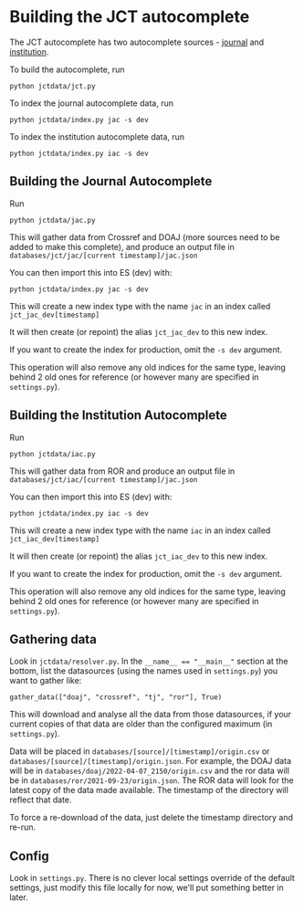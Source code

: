 # Building the JCT autocomplete

The JCT autocomplete has two autocomplete sources - [journal](#building-the-journal-autocomplete) and [institution](#building-the-institution-autocomplete). 

To build the autocomplete, run

```
python jctdata/jct.py
```

To index the journal autocomplete data, run

```
python jctdata/index.py jac -s dev
```

To index the institution autocomplete data, run

```
python jctdata/index.py iac -s dev
```

## Building the Journal Autocomplete

Run

```
python jctdata/jac.py
```

This will gather data from Crossref and DOAJ (more sources need to be added to make this complete), and produce 
an output file in `databases/jct/jac/[current timestamp]/jac.json`

You can then import this into ES (dev) with:

```
python jctdata/index.py jac -s dev
```

This will create a new index type with the name `jac` in an index called `jct_jac_dev[timestamp]`

It will then create (or repoint) the alias `jct_jac_dev` to this new index.

If you want to create the index for production, omit the `-s dev` argument.

This operation will also remove any old indices for the same type, leaving behind 2 old ones for reference (or however many are specified in `settings.py`).

## Building the Institution Autocomplete

Run

```
python jctdata/iac.py
```

This will gather data from ROR and produce an output file in `databases/jct/iac/[current timestamp]/jac.json`

You can then import this into ES (dev) with:

```
python jctdata/index.py iac -s dev
```

This will create a new index type with the name `iac` in an index called `jct_iac_dev[timestamp]`

It will then create (or repoint) the alias `jct_iac_dev` to this new index.

If you want to create the index for production, omit the `-s dev` argument.

This operation will also remove any old indices for the same type, leaving behind 2 old ones for reference (or however many are specified in `settings.py`).


## Gathering data

Look in `jctdata/resolver.py`.  In the `__name__ == "__main__"` section at the bottom, list the
datasources (using the names used in `settings.py`) you want to gather like:

```
gather_data(["doaj", "crossref", "tj", "ror"], True)
```

This will download and analyse all the data from those datasources, if your current copies of that data are older than the configured maximum (in `settings.py`).

Data will be placed in `databases/[source]/[timestamp]/origin.csv` or `databases/[source]/[timestamp]/origin.json`.  For example, the DOAJ data will be in `databases/doaj/2022-04-07_2150/origin.csv` and the ror data will be in `databases/ror/2021-09-23/origin.json`. The ROR data will look for the latest copy of the data made available. The timestamp of the directory will reflect that date.

To force a re-download of the data, just delete the timestamp directory and re-run.


## Config

Look in `settings.py`.  There is no clever local settings override of the default settings, just modify this file
locally for now, we'll put something better in later.
